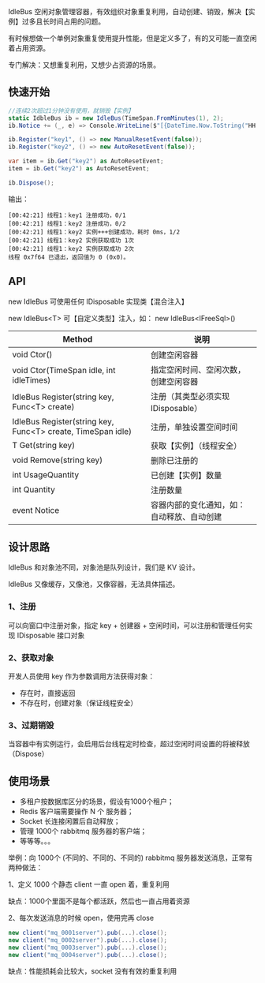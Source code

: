 IdleBus 空闲对象管理容器，有效组织对象重复利用，自动创建、销毁，解决【实例】过多且长时间占用的问题。

有时候想做一个单例对象重复使用提升性能，但是定义多了，有的又可能一直空闲着占用资源。

专门解决：又想重复利用，又想少占资源的场景。

## 快速开始

```csharp
//连续2次超过1分钟没有使用，就销毁【实例】
static IdbleBus ib = new IdleBus(TimeSpan.FromMinutes(1), 2);
ib.Notice += (_, e) => Console.WriteLine($"[{DateTime.Now.ToString("HH:mm:ss")}] 线程{Thread.CurrentThread.ManagedThreadId}：{e.Log}");

ib.Register("key1", () => new ManualResetEvent(false));
ib.Register("key2", () => new AutoResetEvent(false));

var item = ib.Get("key2") as AutoResetEvent;
item = ib.Get("key2") as AutoResetEvent;

ib.Dispose();
```

输出：

```shell
[00:42:21] 线程1：key1 注册成功，0/1
[00:42:21] 线程1：key2 注册成功，0/2
[00:42:21] 线程1：key2 实例+++创建成功，耗时 0ms，1/2
[00:42:21] 线程1：key2 实例获取成功 1次
[00:42:21] 线程1：key2 实例获取成功 2次
线程 0x7f64 已退出，返回值为 0 (0x0)。
```

## API

new IdleBus 可使用任何 IDisposable 实现类【混合注入】

new IdleBus\<T\> 可【自定义类型】注入，如： new IdleBus\<IFreeSql\>()

| Method | 说明 |
| -- | -- |
| void Ctor() | 创建空闲容器 |
| void Ctor(TimeSpan idle, int idleTimes) | 指定空闲时间、空闲次数，创建空闲容器 |
| IdleBus Register(string key, Func\<T\> create) | 注册（其类型必须实现 IDisposable） |
| IdleBus Register(string key, Func\<T\> create, TimeSpan idle) | 注册，单独设置空间时间 |
| T Get(string key) | 获取【实例】（线程安全） |
| void Remove(string key) | 删除已注册的 |
| int UsageQuantity | 已创建【实例】数量 |
| int Quantity | 注册数量 |
| event Notice | 容器内部的变化通知，如：自动释放、自动创建 |

## 设计思路

IdleBus 和对象池不同，对象池是队列设计，我们是 KV 设计。

IdleBus 又像缓存，又像池，又像容器，无法具体描述。

### 1、注册

可以向窗口中注册对象，指定 key + 创建器 + 空闲时间，可以注册和管理任何实现 IDisposable 接口对象

### 2、获取对象

开发人员使用 key 作为参数调用方法获得对象：

- 存在时，直接返回
- 不存在时，创建对象（保证线程安全）

### 3、过期销毁

当容器中有实例运行，会启用后台线程定时检查，超过空闲时间设置的将被释放（Dispose）

## 使用场景

- 多租户按数据库区分的场景，假设有1000个租户；
- Redis 客户端需要操作 N 个 服务器；
- Socket 长连接闲置后自动释放；
- 管理 1000个 rabbitmq 服务器的客户端；
- 等等等。。。

举例：向 1000个 (不同的、不同的、不同的) rabbitmq 服务器发送消息，正常有两种做法：

1、定义 1000 个静态 client 一直 open 着，重复利用

缺点：1000个里面不是每个都活跃，然后也一直占用着资源

2、每次发送消息的时候 open，使用完再 close

```csharp
new client("mq_0001server").pub(...).close();
new client("mq_0002server").pub(...).close();
new client("mq_0003server").pub(...).close();
new client("mq_0004server").pub(...).close();
```

缺点：性能损耗会比较大，socket 没有有效的重复利用
